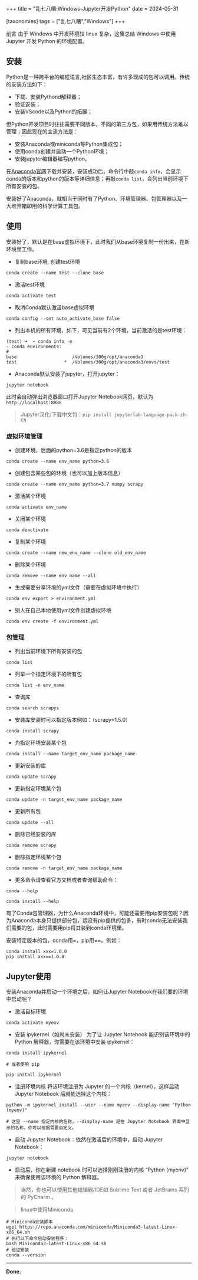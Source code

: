 +++
title = "乱七八糟:Windows-Jupyter开发Python"
date = 2024-05-31

[taxonomies]
tags = ["乱七八糟","Windows"]
+++

前言 由于 Windows 中开发环境较 linux 复杂，这里总结 Windows 中使用 Jupyter 开发 Python 的环境配置。

<!-- more -->
## 安装

Python是一种跨平台的编程语言,社区生态丰富，有许多现成的包可以调用。传统的安装方法如下：

- 下载、安装Pythond解释器；
- 验证安装；
- 安装VScode以及Python的拓展；

但Python开发项目时往往需要不同版本，不同的第三方包，如果用传统方法难以管理；因此现在的主流方法是：

- 安装Anaconda或miniconda等Python集成包；
- 使用conda创建并启动一个Python环境；
- 安装jupyter编辑器编写python。

在[Anaconda官网](https://www.anaconda.com/)下载并安装，安装成功后，命令行中敲``conda info``，会显示conda的版本和python的版本等详细信息；再敲``conda list``，会列出当前环境下所有安装的包。

安装好了Anaconda，就相当于同时有了Python、环境管理器、包管理器以及一大堆开箱即用的科学计算工具包。

## 使用

安装好了，默认是在base虚拟环境下，此时我们从base环境复制一份出来，在新环境里工作。

- 复制base环境, 创建test环境
```
conda create --name test --clone base
```
- 激活test环境
```
conda activate test
```
- 取消Conda默认激活base虚拟环境
```
conda config --set auto_activate_base false
```
- 列出本机的所有环境，如下，可见当前有2个环境，当前激活的是test环境：
```
(test) ➜  ~ conda info -e
- conda environments:
#
base                     /Volumes/300g/opt/anaconda3
test                  *  /Volumes/300g/opt/anaconda3/envs/test
```
- Anaconda默认安装了jupyter，打开jupyter：
```
jupyter notebook
```
此时会自动弹出浏览器窗口打开Jupyter Notebook网页，默认为``http://localhost:8888``

> Jupyter汉化/下载中文包：``pip install jupyterlab-language-pack-zh-CN``


### 虚拟环境管理

- 创建环境，后面的python=3.6是指定python的版本
```
conda create --name env_name python=3.6
```
- 创建包含某些包的环境（也可以加上版本信息）
```
conda create --name env_name python=3.7 numpy scrapy
```
- 激活某个环境
```
conda activate env_name
```
- 关闭某个环境
```
conda deactivate
```
- 复制某个环境
```
conda create --name new_env_name --clone old_env_name
```
- 删除某个环境
```
conda remove --name env_name --all
```
- 生成需要分享环境的yml文件（需要在虚拟环境中执行）
```
conda env export > environment.yml
```
- 别人在自己本地使用yml文件创建虚拟环境
```
conda env create -f environment.yml
```
### 包管理

- 列出当前环境下所有安装的包
```
conda list
```
- 列举一个指定环境下的所有包
```
conda list -n env_name
```
- 查询库
```
conda search scrapys
```
- 安装库安装时可以指定版本例如：（scrapy=1.5.0）
```
conda install scrapy
```
- 为指定环境安装某个包
```
conda install --name target_env_name package_name
```
- 更新安装的库
```
conda update scrapy
```
- 更新指定环境某个包
```
conda update -n target_env_name package_name
```
- 更新所有包
```
conda update --all
```
- 删除已经安装的库
```
conda remove scrapy
```
- 删除指定环境某个包
```
conda remove -n target_env_name package_name
```
- 更多命令请查看官方文档或者查询帮助命令：
```
conda --help

conda install --help
```

有了Conda包管理器，为什么Anaconda环境中，可能还需要用pip安装包呢？因为Anaconda本身只提供部分包，远没有pip提供的包多，有时conda无法安装我们需要的包，此时需要用pip将其装到conda环境里。

安装特定版本的包，conda用=，pip用==。例如：
```
conda install xxx=1.0.0
pip install xxx==1.0.0
```
## Jupyter使用

安装Anaconda并启动一个环境之后，如何让Jupyter Notebook在我们要的环境中启动呢？

- 激活目标环境
```
conda activate myenv
```
- 安装 ipykernel（如尚未安装）
为了让 Jupyter Notebook 能识别该环境中的 Python 解释器，你需要在该环境中安装 ipykernel：
```
conda install ipykernel

# 或者使用 pip

pip install ipykernel
```
- 注册环境内核
将该环境注册为 Jupyter 的一个内核（kernel），这样启动 Jupyter Notebook 后就能选择这个内核：
```
python -m ipykernel install --user --name myenv --display-name "Python (myenv)"

# 这里 --name 指定内核的名称，--display-name 是在 Jupyter Notebook 界面中显示的名称，你可以根据需要自定义。
```
- 启动 Jupyter Notebook：依然在激活后的环境中，启动 Jupyter Notebook：
```
jupyter notebook
```
- 启动后，你在新建 notebook 时可以选择刚刚注册的内核 “Python (myenv)” 来确保使用该环境的 Python 解释器。

> 当然，你也可以使用其他编辑器/IDE如 Sublime Text 或者 JetBrains 系列的 PyCharm 。

> linux中使用Miniconda 
```
# Miniconda安装脚本
wget https://repo.anaconda.com/miniconda/Miniconda3-latest-Linux-x86_64.sh
# 执行以下命令启动安装程序：
bash Miniconda3-latest-Linux-x86_64.sh
# 验证安装
conda --version
```

--- 
**Done.**

